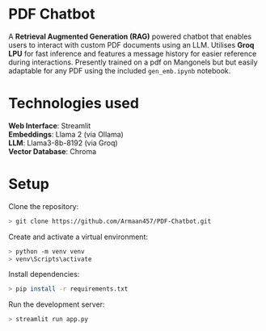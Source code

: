 # PDF Chatbot
A **Retrieval Augmented Generation (RAG)** powered chatbot that enables users to interact with custom PDF documents using an LLM. Utilises **Groq LPU** for fast inference and features a message history for easier reference during interactions. Presently trained on a pdf on Mangonels but but easily adaptable for any PDF using the included `gen_emb.ipynb` notebook.

# Technologies used
**Web Interface**: Streamlit <br>
**Embeddings**: Llama 2 (via Ollama)<br>
**LLM**: Llama3-8b-8192 (via Groq) <br>
**Vector Database**: Chroma <br>

# Setup

Clone the repository:

```sh
> git clone https://github.com/Armaan457/PDF-Chatbot.git
```
Create and activate a virtual environment:

```sh
> python -m venv venv
> venv\Scripts\activate
  ```
Install dependencies:

```sh
> pip install -r requirements.txt
```

Run the development server:

```sh
> streamlit run app.py
```
